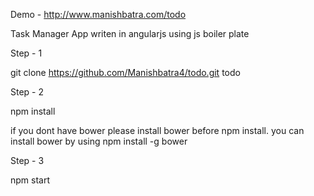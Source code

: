 Demo - http://www.manishbatra.com/todo

Task Manager App writen in angularjs using js boiler plate 

Step - 1

git clone https://github.com/Manishbatra4/todo.git todo

Step - 2

npm install

if you dont have bower please install bower before npm install. you can install bower by using npm install -g bower

Step - 3

npm start 

